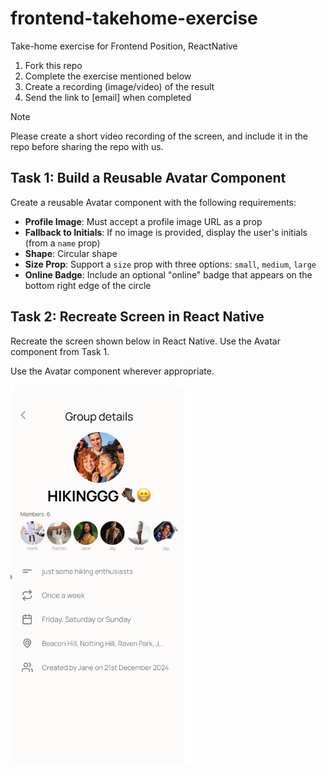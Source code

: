 # frontend-takehome-exercise
Take-home exercise for Frontend Position, ReactNative

1. Fork this repo
2. Complete the exercise mentioned below
3. Create a recording (image/video) of the result
3. Send the link to [email] when completed

> [!NOTE]
> Please create a short video recording of the screen, and include it in the repo before sharing the repo with us.

## Task 1: Build a Reusable Avatar Component

Create a reusable Avatar component with the following requirements:

- **Profile Image**: Must accept a profile image URL as a prop
- **Fallback to Initials**: If no image is provided, display the user's initials (from a `name` prop)
- **Shape**: Circular shape
- **Size Prop**: Support a `size` prop with three options: `small`, `medium`, `large`
- **Online Badge**: Include an optional "online" badge that appears on the bottom right edge of the circle

## Task 2: Recreate Screen in React Native

Recreate the screen shown below in React Native. Use the Avatar component from Task 1. 

Use the Avatar component wherever appropriate.

![Screen Design](screen-image.png)


